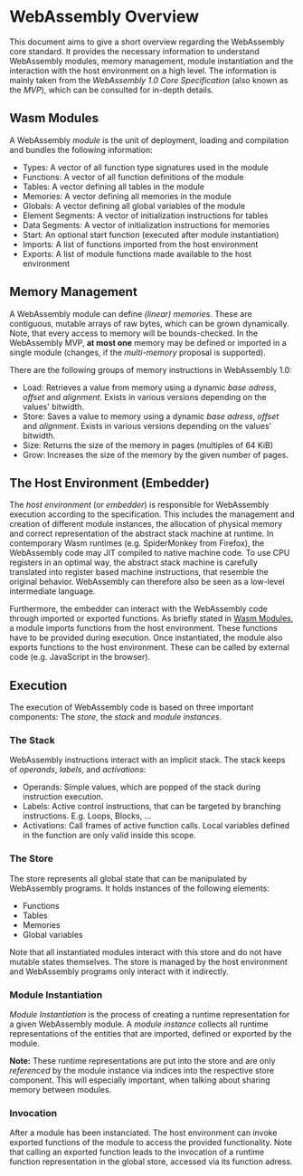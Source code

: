 # WebAssembly Overview
This document aims to give a short overview regarding the WebAssembly 
core standard. It provides the necessary information to understand WebAssembly modules, 
memory management, module instantiation and the interaction with the host environment 
on a high level. The information is mainly taken from the _WebAssembly 1.0 Core Specification_ 
(also known as the _MVP_), which can be consulted for in-depth details.

## Wasm Modules
A WebAssembly _module_ is the unit of deployment, loading and compilation and bundles 
the following information:
- Types: A vector of all function type signatures used in the module
- Functions: A vector of all function definitions of the module
- Tables: A vector defining all tables in the module
- Memories: A vector defining all memories in the module
- Globals: A vector defining all global variables of the module
- Element Segments: A vector of initialization instructions for tables
- Data Segments: A vector of initialization instructions for memories
- Start: An optional start function (executed after module instantiation)
- Imports: A list of functions imported from the host environment
- Exports: A list of module functions made available to the host environment


## Memory Management
A WebAssembly module can define _(linear) memories_. These are contiguous,
mutable arrays of raw bytes, which can be grown dynamically. Note, that every access
to memory will be bounds-checked. In the WebAssembly MVP, **at most one**
memory may be defined or imported in a single module (changes, if the _multi-memory_ proposal
is supported).

There are the following groups of memory instructions in WebAssembly 1.0:
- Load: Retrieves a value from memory using a dynamic _base adress_, _offset_ and _alignment_. Exists in various versions depending on the values' bitwidth.
- Store: Saves a value to memory using a dynamic _base adress_, _offset_ and _alignment_. Exists in various versions depending on the values' bitwidth.
- Size: Returns the size of the memory in pages (multiples of 64 KiB)
- Grow: Increases the size of the memory by the given number of pages. 

## The Host Environment (Embedder)
The _host environment_ (or _embedder_) is responsible for WebAssembly 
execution according to the specification. This includes the management 
and creation of different module instances, the allocation of physical
memory and correct representation of the abstract stack machine at runtime.
In contemporary Wasm runtimes (e.g. SpiderMonkey from Firefox), the WebAssembly
code may JIT compiled to native machine code. To use CPU registers in 
an optimal way, the abstract stack machine is carefully translated into
register based machine instructions, that resemble the original behavior.
WebAssembly can therefore also be seen as a low-level intermediate language.

Furthermore, the embedder can interact with the WebAssembly code through imported 
or exported functions. As briefly stated in [Wasm Modules](#wasm-modules), a 
module imports functions from the host environment. These functions have to 
be provided during execution. Once instantiated, the module also exports 
functions to the host environment. These can be called by external code 
(e.g. JavaScript in the browser).

## Execution
The execution of WebAssembly code is based on three important components:
The _store_, the _stack_ and _module instances_.

### The Stack
WebAssembly instructions interact with an implicit stack. The stack keeps
of _operands_, _labels_, and _activations_:
- Operands: Simple values, which are popped of the stack during instruction execution.
- Labels: Active control instructions, that can be targeted by branching instructions. E.g. Loops, Blocks, ...
- Activations: Call frames of active function calls. Local variables defined in the function are only valid inside this scope.

### The Store
The store represents all global state that can be manipulated by WebAssembly programs.
It holds instances of the following elements:
- Functions
- Tables
- Memories
- Global variables

Note that all instantiated modules interact with this store and do not have mutable
states themselves. The store is managed by the host environment and WebAssembly programs
only interact with it indirectly.

### Module Instantiation
_Module Instantiation_ is the process of creating a runtime representation for a given
WebAssembly module. A _module instance_ collects all runtime representations of the
entities that are imported, defined or exported by the module.

**Note:** These runtime representations are put into the store and are only _referenced_
by the module instance via indices into the respective store component. This will especially
important, when talking about sharing memory between modules.

### Invocation
After a module has been instanciated. The host environment can invoke exported functions
of the module to access the provided functionality. Note that calling an exported
function leads to the invocation of a runtime function representation in the global
store, accessed via its function adress.